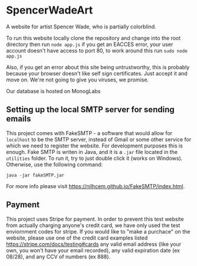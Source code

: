 SpencerWadeArt
==============

A website for artist Spencer Wade, who is partially colorblind.

To run this website locally clone the repository and change into the root directory
then  run `node app.js` if you get an EACCES error, your user account doesn't have
access to port 80, to work around this run `sudo node app.js`

Also, if you get an error about this site being untrustworthy, this is probably because your browser doesn't like self sign certificates. Just accept it and move on. We're not going to give you viruses, we promise.

Our database is hosted on MonogLabs

Setting up the local SMTP server for sending emails
---------------------------------------------------

This project comes with FakeSMTP - a software that would allow for `localhost` to be the SMTP server, instead of Gmail or some other service for which we need to register the website. For development purposes this is enough.
Fake SMTP is writen in Java, and it is a `.jar` file located in the `utilities` folder. To run it, try to just double click it (works on Windows). Otherwise, use the following command:

`java -jar fakeSMTP.jar`

For more info please visit https://nilhcem.github.io/FakeSMTP/index.html.

Payment
---------------------------------------------------
This project uses Stripe for payment. In order to prevent this test website from actually charging anyone's credit card, we have only used the test enviornment codes for stripe. If you would like to "make a purchace" on the website, please use one of the credit card examples listed https://stripe.com/docs/testing#cards any valid email address (like your own, you won't have your email recorded), any valid expiration date (ex 08/28), and any CCV of numbers (ex 888).


